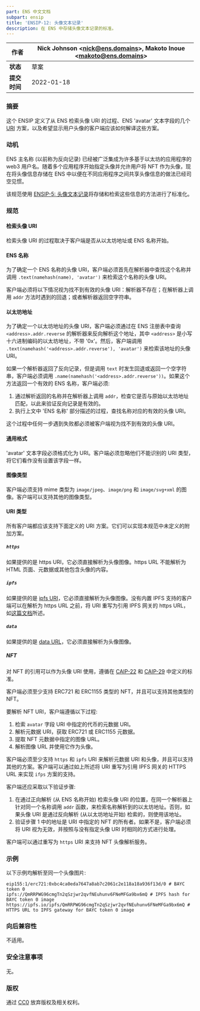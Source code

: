 ```yaml
---
part: ENS 中文文档
subpart: ensip
title: 'ENSIP-12: 头像文本记录'
description: 在 ENS 中存储头像文本记录的标准。
---
```


| **作者**    | Nick Johnson \<nick@ens.domains>, Makoto Inoue \<makoto@ens.domains> |
| ------------- | -------------------------------------------------------------------- |
| **状态**    | 草案                                                                |
| **提交时间** | 2022-01-18                                                           |

### 摘要

这个 ENSIP 定义了从 ENS 检索头像 URI 的过程、ENS 'avatar' 文本字段的几个 [URI](https://datatracker.ietf.org/doc/html/rfc3986) 方案，以及希望显示用户头像的客户端应该如何解译这些方案。

### 动机

ENS 主名称 (以前称为反向记录) 已经被广泛集成为许多基于以太坊的应用程序的 web3 用户名。随着多个应用程序开始指定头像并允许用户将 NFT 作为头像，现在将头像信息存储在 ENS 中以便在不同应用程序之间共享头像信息的做法已经司空见惯。

该规范使用 [ENSIP-5: 头像文本记录](ensip-5-text-records.html)将存储和检索这些信息的方法进行了标准化。

### 规范

#### 检索头像 URI

检索头像 URI 的过程取决于客户端是否从以太坊地址或 ENS 名称开始。

#### ENS 名称

为了确定一个 ENS 名称的头像 URI，客户端必须首先在解析器中查找这个名称并调用 `.text(namehash(name), 'avatar')` 来检索这个名称的头像 URI。

客户端必须将以下情况视为找不到有效的头像 URI：解析器不存在；在解析器上调用 `addr` 方法时遇到的回退；或者解析器返回空字符串。

#### 以太坊地址

为了确定一个以太坊地址的头像 URI，客户端必须通过在 ENS 注册表中查询 `<address>.addr.reverse` 的解析器来反向解析这个地址，其中 `<address>` 是小写十六进制编码的以太坊地址，不带 '0x'。然后，客户端调用 `.text(namehash('<address>.addr.reverse'), 'avatar')` 来检索该地址的头像 URI。

如果一个解析器返回了反向记录，但是调用 `text` 时发生回退或返回一个空字符串，客户端必须调用 `.name(namehash('<address>.addr.reverse'))`。如果这个方法返回一个有效的 ENS 名称，客户端必须:

1. 通过解析返回的名称并在解析器上调用 `addr`，检查它是否与原始以太坊地址匹配，以此来验证反向记录是有效的。
2. 执行上文中 'ENS 名称' 部分描述的过程，查找名称对应的有效的头像 URI。

这个过程中任何一步遇到失败都必须被客户端视为找不到有效的头像 URI。

#### 通用格式

'avatar' 文本字段必须格式化为 URI。客户端必须忽略他们不能识别的 URI 类型，将它们看作没有设置该字段一样。

#### 图像类型

客户端必须支持 mime 类型为 `image/jpeg`、`image/png` 和 `image/svg+xml` 的图像。客户端可以支持其他的图像类型。

#### URI 类型

所有客户端都应该支持下面定义的 URI 方案。它们可以实现本规范中未定义的附加方案。

##### `https`

如果提供的是 https URI，它必须直接解析为头像图像。https URL 不能解析为 HTML 页面、元数据或其他包含头像的内容。

##### `ipfs`

如果提供的是 [ipfs URI](https://docs.ipfs.io/how-to/address-ipfs-on-web/#native-urls)，它必须直接解析为头像图像。没有内置 IPFS 支持的客户端可以在解析为 https URL 之前，将 URI 重写为引用 IPFS 网关的 https URL，如[这篇文档](https://docs.ipfs.io/how-to/address-ipfs-on-web/)所述。

##### `data`

如果提供的是 [data URL](https://datatracker.ietf.org/doc/html/rfc2397)，它必须直接解析为头像图像。

##### NFT

对 NFT 的引用可以作为头像 URI 使用，遵循在 [CAIP-22](https://github.com/ChainAgnostic/CAIPs/blob/master/CAIPs/caip-22.md) 和 [CAIP-29](https://github.com/ChainAgnostic/CAIPs/blob/master/CAIPs/CAIP-29.md) 中定义的标准。

客户端必须至少支持 ERC721 和 ERC1155 类型的 NFT，并且可以支持其他类型的 NFT。

要解析 NFT URI，客户端遵循以下过程:

1. 检索 `avatar` 字段 URI 中指定的代币的元数据 URI。
2. 解析元数据 URI，获取 ERC721 或 ERC1155 元数据。
3. 提取 NFT 元数据中指定的图像 URL。
4. 解析图像 URL 并使用它作为头像。

客户端必须至少支持 `https` 和 `ipfs` URI 来解析元数据 URI 和头像，并且可以支持其他的方案。客户端可以通过如上所述将 URI 重写为引用 IPFS 网关的 HTTPS URL 来实现 `ifps` 方案的支持。

客户端还应采取以下验证步骤:

1. 在通过正向解析 (从 ENS 名称开始) 检索头像 URI 的位置，在同一个解析器上针对同一个名称调用 `addr` 函数，来检索名称解析到的以太坊地址。否则，如果头像 URI 是通过反向解析 (从以太坊地址开始) 检索的，则使用该地址。
2. 验证步骤 1 中的地址是 URI 中指定的 NFT 的所有者。如果不是，客户端必须将 URI 视为无效，并按照与没有指定头像 URI 时相同的方式进行处理。

客户端可以通过重写为 `https` URI 来支持 NFT 头像解析服务。

### 示例

以下示例均解析至同一个头像图片:

```
eip155:1/erc721:0xbc4ca0eda7647a8ab7c2061c2e118a18a936f13d/0 # BAYC token 0
ipfs://QmRRPWG96cmgTn2qSzjwr2qvfNEuhunv6FNeMFGa9bx6mQ # IPFS hash for BAYC token 0 image
https://ipfs.io/ipfs/QmRRPWG96cmgTn2qSzjwr2qvfNEuhunv6FNeMFGa9bx6mQ # HTTPS URL to IPFS gateway for BAYC token 0 image
```

### 向后兼容性

不适用。

### 安全注意事项

无。

### 版权

通过 [CC0](https://creativecommons.org/publicdomain/zero/1.0/) 放弃版权及相关权利。

